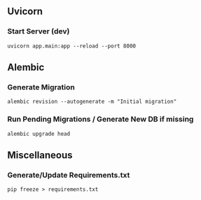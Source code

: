## Uvicorn
### Start Server (dev)
```uvicorn app.main:app --reload --port 8000```
## Alembic
### Generate Migration
```alembic revision --autogenerate -m "Initial migration"```
### Run Pending Migrations / Generate New DB if missing
```alembic upgrade head```
## Miscellaneous
### Generate/Update Requirements.txt
```pip freeze > requirements.txt```
